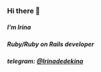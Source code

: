 ### Hi there 👋
##### I’m Irina
##### Ruby/Ruby on Rails developer

##### telegram: [@Irinadedekina](https://t.me/irinadedekina)
